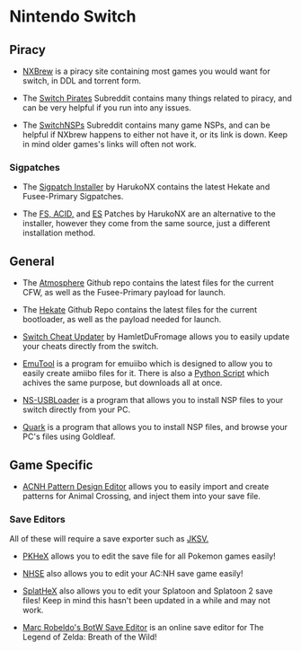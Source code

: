 # Nintendo Switch

## Piracy

- [NXBrew](https://nxbrew.com/) is a piracy site containing most games you would want for switch, in DDL and torrent form.

- The [Switch Pirates](https://www.reddit.com/r/SwitchPirates/) Subreddit contains many things related to piracy, and can be very helpful if you run into any issues.

- The [SwitchNSPs](https://www.reddit.com/r/SwitchNSPs/) Subreddit contains many game NSPs, and can be helpful if NXbrew happens to either not have it, or its link is down. Keep in mind older games's links will often not work.

### Sigpatches

- The [Sigpatch Installer](https://github.com/HarukoNX/Sigpatch-Installer) by HarukoNX contains the latest Hekate and Fusee-Primary Sigpatches.

- The [FS, ACID,](https://github.com/HarukoNX/PKG2-Patches) and [ES](https://github.com/HarukoNX/ES-Patches) Patches by HarukoNX are an alternative to the installer, however they come from the same source, just a different installation method.

## General

- The [Atmosphere](https://github.com/Atmosphere-NX/Atmosphere/releases) Github repo contains the latest files for the current CFW, as well as the Fusee-Primary payload for launch.

- The [Hekate](https://github.com/CTCaer/hekate/releases/) Github Repo contains the latest files for the current bootloader, as well as the payload needed for launch.

- [Switch Cheat Updater](https://github.com/HamletDuFromage/switch-cheats-updater) by HamletDuFromage allows you to easily update your cheats directly from the switch.

- [EmuTool](https://github.com/XorTroll/emuiibo) is a program for emuiibo which is designed to allow you to easily create amiibo files for it. There is also a [Python Script](https://gist.github.com/igoticecream/6b5fe3c2086fde2f9d634740be855f80) which achives the same purpose, but downloads all at once.

- [NS-USBLoader](https://github.com/developersu/ns-usbloader) is a program that allows you to install NSP files to your switch directly from your PC.

- [Quark](https://github.com/XorTroll/Goldleaf) is a program that allows you to install NSP files, and browse your PC's files using Goldleaf.

## Game Specific

- [ACNH Pattern Design Editor](https://github.com/FluffyFishGames/ACNHDesignPatternEditor) allows you to easily import and create patterns for Animal Crossing, and inject them into your save file.

### Save Editors

All of these will require a save exporter such as [JKSV.](https://github.com/J-D-K/JKSV/releases)

- [PKHeX](https://projectpokemon.org/home/files/file/1-pkhex/) allows you to edit the save file for all Pokemon games easily!

- [NHSE](https://github.com/kwsch/NHSE) also allows you to edit your AC:NH save game easily!

- [SplatHeX](https://github.com/Leanny/leanny.github.io/blob/master/SplatHeX.zip) also allows you to edit your Splatoon and Splatoon 2 save files! Keep in mind this hasn't been updated in a while and may not work.

- [Marc Robeldo's BotW Save Editor](https://www.marcrobledo.com/savegame-editors/zelda-botw/) is an online save editor for The Legend of Zelda: Breath of the Wild!